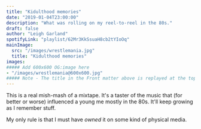```yaml
---
title: "Kidulthood memories"
date: "2019-01-04T23:00:00"
description: "What was rolling on my reel-to-reel in the 80s."
draft: false
author: "Leigh Garland"
spotifyLink: "playlist/62Mr3KkSsuaH8cb2tYIoOq"
mainImage:
  src: "/images/wrestlemania.jpg"
  title: "Kidulthood memories"
images:
##### Add 600x600 OG:image here
- "/images/wrestlemania@600x600.jpg"
##### Note - The title in the Front matter above is replayed at the top of the rendered article
---
```


This is a real mish-mash of a mixtape. It's a taster of the music that (for better or worse) influenced a young me mostly in the 80s. It'll keep growing as I remember stuff.

My only rule is that I must have _owned_ it on some kind of physical media.
